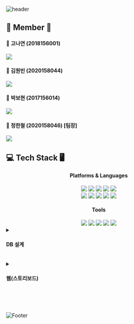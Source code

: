 ![header](https://capsule-render.vercel.app/api?type=waving&color=auto&height=260&section=header&text=Create%20of%20My%20Own%20Emoji&fontSize=55&animation=fadeIn&fontAlignY=38&desc=나만의%20이모티콘%20생성&descAlignY=51&descAlign=65)

## 👥 Member 👥
<h4>👧 고나연 (2018156001)</h4>
<a href="https://github.com/ssedogdoom">
    <img src="http://img.shields.io/badge/ssedogdoom-gray?logo=github"/>
</a>

<h4>🧑 김원빈 (2020158044)</h4>
<a href="https://github.com/diffngood">
    <img src="http://img.shields.io/badge/diffngood-gray?logo=github"/>
</a>

<h4>🧑 박보현 (2017156014)
</h4>
<a href="https://github.com/bohyun5904">
  <img src="http://img.shields.io/badge/bohyun5904-gray?logo=github"/>
</a>

<h4>🤴 정한철 (2020158046) [팀장]</h4>
<a href="https://github.com/HancheolJeong">
    <img src="http://img.shields.io/badge/HancheolJeong-gray?logo=github"/>
</a>
<br>


## 💻️ Tech Stack 🖥️
<div align="center">
  <div align="center">
    <h4>Platforms & Languages</h4>
  </div>
  <img src="https://img.shields.io/badge/HTML5-E34F26?style=flat&logo=HTML5&logoColor=white" />
  <img src="https://img.shields.io/badge/CSS3-1572B6?style=flat&logo=CSS3&logoColor=white" />
  <img src="https://img.shields.io/badge/JavaScript-yellow?style=flat&logo=JavaScript&logoColor=white" />
  <img src="https://img.shields.io/badge/Django-092E20?style=flat&logo=Django&logoColor=white" />
  <img src="https://img.shields.io/badge/React-61DAFB?style=flat&logo=React&logoColor=white" />
  <br>
  <img src="https://img.shields.io/badge/Python-3776AB?style=flat&logo=Python&logoColor=white" />
  <img src="https://img.shields.io/badge/OpenCV-5C3EE8?style=flat&logo=OpenCV&logoColor=white" />
  <img src="https://img.shields.io/badge/Dlib-008000?style=flat&logo=Dlib&logoColor=white" />
  <img src="https://img.shields.io/badge/GAN-282C4C?style=flat&logo=Google Drive&logoColor=white" />
  <img src="https://img.shields.io/badge/MySQL-4479A1?style=flat&logo=MySQL&logoColor=white" />
  <div align="center">
    <h4>Tools</h4>
  </div>
  <img src="https://img.shields.io/badge/Visual Studio Code-007ACC?style=flat&logo=Visual Studio Code&logoColor=white" />
  <img src="https://img.shields.io/badge/Figma-F24E1E?style=flat&logo=Figma&logoColor=white" />
  <img src="https://img.shields.io/badge/Discord-5865F2?style=flat&logo=Discord&logoColor=white" />
  <img src="https://img.shields.io/badge/GitHub-181717?style=flat&logo=GitHub&logoColor=white" />
  <img src="https://img.shields.io/badge/Notion-000000?style=flat&logo=Notion&logoColor=white" />
</div>

<details>
  <summary><h4>DB 설계</h4></summary>
  
  DB 설계 추가예정
</details>

<br>

<details>
  <summary><h4>웹(스토리보드)</h4></summary>
  
  웹 스토리보드 추가예정
</details>

<br><br><br>
![Footer](https://capsule-render.vercel.app/api?type=waving&color=auto&height=200&section=footer)
